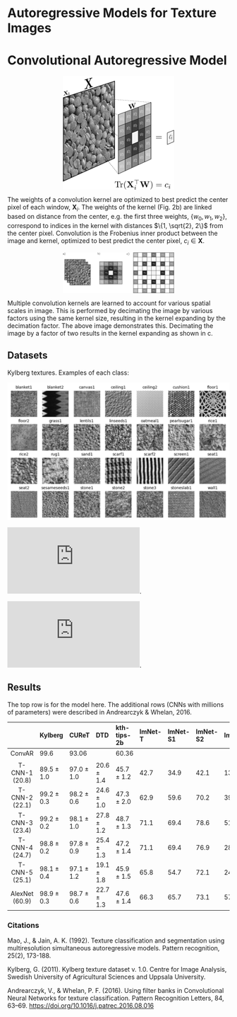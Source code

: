 # Autoregressive Models for Texture Images

# Convolutional Autoregressive Model

<img src="https://raw.githubusercontent.com/ryanhammonds/explorations/master/docs/convolution.png" width="500" style="width: 50%; display: block; margin-left: auto; margin-right: auto;"/>

The weights of a convolution kernel are optimized to best predict the center pixel of each window, $\mathbf{X}_i$. The weights of the kernel (Fig. 2b) are linked based on distance from the center, e.g. the first three weights, $\{w_0, w_1, w_2\}$, correspond to indices in the kernel with distances $\{1, \sqrt{2}, 2\}$ from the center pixel. Convolution is the Frobenius inner product between the image and kernel, optimized to best predict the center pixel, $c_i \in \mathbf{X}$.

<img src="https://raw.githubusercontent.com/ryanhammonds/explorations/master/docs/decimation.png" width="600" style="width: 50%; display: block; margin-left: auto; margin-right: auto;"/>

Multiple convolution kernels are learned to account for various spatial scales in image. This is performed by decimating the image by various factors using the same kernel size, resulting in the kernel expanding by the decimation factor. The above image demonstrates this. Decimating the image by a factor of two results in the kernel expanding as shown in c.

## Datasets

Kylberg textures. Examples of each class:

![kylberg](https://github.com/voytekresearch/convolutional_ar/blob/3443b828577c830e4c27d640cc0981f6310c489f/docs/example_x.png)

![CUReT](https://www.cs.columbia.edu/CAVE/software/curet/html/sample.html).

![kth-tips-2b](https://www.csc.kth.se/cvap/databases/kth-tips/index.html).

## Results

The top row is for the model here. The additional rows (CNNs with millions of parameters) were described
in Andrearczyk & Whelan, 2016.


|                | Kylberg    | CUReT	   | DTD        | kth-tips-2b | ImNet-T	| ImNet-S1| ImNet-S2  | ImageNet |
|:--------------:|:-----------|:-----------|:-----------|:------------|:--------|:--------|:----------|:---------|
| ConvAR         | 99.6       | 93.06      |            | 60.36       |         |         |           |          |
|                |            |            |            |             |         |         |           |          |
| T-CNN-1 (20.8) | 89.5 ± 1.0 | 97.0 ± 1.0 | 20.6 ± 1.4 | 45.7 ± 1.2  | 42.7    | 34.9    | 42.1      | 13.2     |
| T-CNN-2 (22.1) | 99.2 ± 0.3 | 98.2 ± 0.6 | 24.6 ± 1.0 | 47.3 ± 2.0  | 62.9    | 59.6    | 70.2      | 39.7     |
| T-CNN-3 (23.4) | 99.2 ± 0.2 | 98.1 ± 1.0 | 27.8 ± 1.2 | 48.7 ± 1.3  | 71.1    | 69.4    | 78.6      | 51.2     |
| T-CNN-4 (24.7) | 98.8 ± 0.2 | 97.8 ± 0.9 | 25.4 ± 1.3 | 47.2 ± 1.4  | 71.1    | 69.4    | 76.9      | 28.6     |
| T-CNN-5 (25.1) | 98.1 ± 0.4 | 97.1 ± 1.2 | 19.1 ± 1.8 | 45.9 ± 1.5  | 65.8    | 54.7    | 72.1      | 24.6     |
| AlexNet (60.9) | 98.9 ± 0.3 | 98.7 ± 0.6 | 22.7 ± 1.3 | 47.6 ± 1.4  | 66.3    | 65.7    | 73.1      | 57.1     |


### Citations

Mao, J., & Jain, A. K. (1992). Texture classification and segmentation using multiresolution simultaneous autoregressive models. Pattern recognition, 25(2), 173-188.

Kylberg, G. (2011). Kylberg texture dataset v. 1.0. Centre for Image Analysis, Swedish University of Agricultural Sciences and Uppsala University.

Andrearczyk, V., & Whelan, P. F. (2016). Using filter banks in Convolutional Neural Networks for texture classification. Pattern Recognition Letters, 84, 63–69. https://doi.org/10.1016/j.patrec.2016.08.016